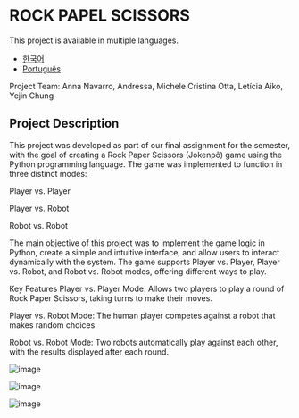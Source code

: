 # ROCK PAPEL SCISSORS
This project is available in multiple languages.
- [한국어](README.ko.md)
- [Português](README.pt.md)

Project Team: Anna Navarro, Andressa, Michele Cristina Otta, Letícia Aiko, Yejin Chung

<h2>Project Description</h2>
This project was developed as part of our final assignment for the semester, with the goal of creating a Rock Paper Scissors (Jokenpô) game using the Python programming language. The game was implemented to function in three distinct modes:

Player vs. Player

Player vs. Robot

Robot vs. Robot

The main objective of this project was to implement the game logic in Python, create a simple and intuitive interface, and allow users to interact dynamically with the system. The game supports Player vs. Player, Player vs. Robot, and Robot vs. Robot modes, offering different ways to play.

Key Features
Player vs. Player Mode: Allows two players to play a round of Rock Paper Scissors, taking turns to make their moves.

Player vs. Robot Mode: The human player competes against a robot that makes random choices.

Robot vs. Robot Mode: Two robots automatically play against each other, with the results displayed after each round.

![image](https://github.com/user-attachments/assets/209b73af-288f-4d77-b24e-767bd0d20649)



![image](https://github.com/user-attachments/assets/62af4052-70fc-4917-9cbb-a4fad66a161b)

![image](https://github.com/user-attachments/assets/6e1a39a9-3fd4-4801-9a91-fe2e0a206d2e)

